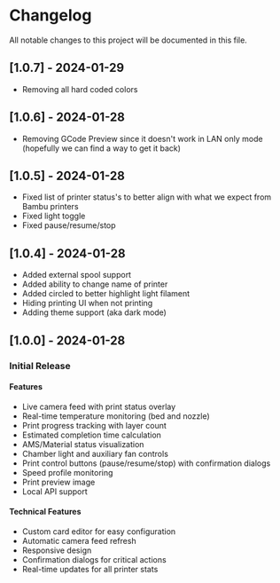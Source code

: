 # Changelog

All notable changes to this project will be documented in this file.

## [1.0.7] - 2024-01-29

* Removing all hard coded colors

## [1.0.6] - 2024-01-28

* Removing GCode Preview since it doesn't work in LAN only mode (hopefully we can find a way to get it back)

## [1.0.5] - 2024-01-28

* Fixed list of printer status's to better align with what we expect from Bambu printers
* Fixed light toggle
* Fixed pause/resume/stop

## [1.0.4] - 2024-01-28

* Added external spool support
* Added ability to change name of printer
* Added circled to better highlight light filament
* Hiding printing UI when not printing
* Adding theme support (aka dark mode)


## [1.0.0] - 2024-01-28

### Initial Release

#### Features
- Live camera feed with print status overlay
- Real-time temperature monitoring (bed and nozzle)
- Print progress tracking with layer count
- Estimated completion time calculation
- AMS/Material status visualization
- Chamber light and auxiliary fan controls
- Print control buttons (pause/resume/stop) with confirmation dialogs
- Speed profile monitoring
- Print preview image
- Local API support

#### Technical Features
- Custom card editor for easy configuration
- Automatic camera feed refresh
- Responsive design
- Confirmation dialogs for critical actions
- Real-time updates for all printer stats
